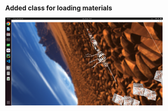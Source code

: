 ## Added class for loading materials

![Class for loading materials](https://github.com/Chularev/courses/blob/main/qt_3d_opengl/lesson_7/result.png)

